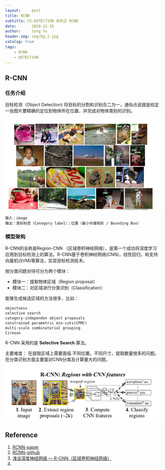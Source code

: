 ```yaml
---
layout:     post
title: RCNN
subtitle: CV-DETECTION 系列之 RCNN
date:       2020-12-18
author:     Cong Yu
header-img: img/bg_2.jpg
catalog: true
tags:
    - RCNN
    - DETECTION
---
```

## R-CNN

### 任务介绍

目标检测（Object Detection) 将目标的分割和识别合二为一，通俗点说就是给定一张图片要精确的定位到物体所在位置，并完成对物体类别的识别。

![检测示例](post_images/RCNN/RCNN_img.png)

```
输入：image
输出：类别标签（Category label）；位置（最小外接矩形 / Bounding Box）
```

### 模型架构

R-CNN的全称是Region-CNN （区域卷积神经网络），是第一个成功将深度学习应用到目标检测上的算法。R-CNN基于卷积神经网络(CNN)，线性回归，和支持向量机(SVM)等算法，实现目标检测技术。

按分类问题对待可分为两个模块：

- 模块一：提取物体区域（Region proposal）
- 模块二：对区域进行分类识别（Classification）

能够生成候选区域的方法很多，比如：
```
objectness
selective search
category-independen object proposals
constrained parametric min-cuts(CPMC)
multi-scale combinatorial grouping
Ciresan
```
R-CNN 采用的是 **Selective Search** 算法。

主要难度： 在提取区域上需要面临 不同位置，不同尺寸，提取数量很多的问题。在分类识别方面主要面对CNN分类及计算量大的问题。

![框架图](post_images/RCNN/RCNN_workflow.png)




## Reference
1. [RCNN-paper](https://arxiv.org/abs/1311.2524)
2. [RCNN-github](https://github.com/rbgirshick/rcnn)
3. [浅谈深度神经网络 — R-CNN（区域卷积神经网络）](https://zhuanlan.zhihu.com/p/64694855)
4. 
